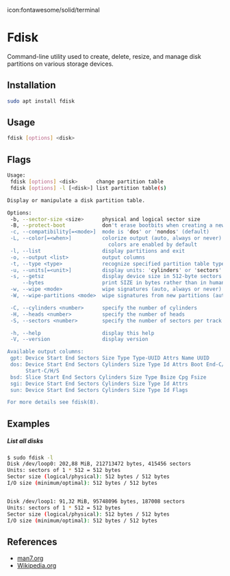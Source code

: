icon:fontawesome/solid/terminal

# Fdisk

Command-line utility used to create, delete, resize, and manage disk partitions on various storage devices.

## Installation

```bash
sudo apt install fdisk
```

## Usage

```bash
fdisk [options] <disk>
```

## Flags

```bash
Usage:
 fdisk [options] <disk>      change partition table
 fdisk [options] -l [<disk>] list partition table(s)

Display or manipulate a disk partition table.

Options:
 -b, --sector-size <size>      physical and logical sector size
 -B, --protect-boot            don't erase bootbits when creating a new label
 -c, --compatibility[=<mode>]  mode is 'dos' or 'nondos' (default)
 -L, --color[=<when>]          colorize output (auto, always or never)
                                 colors are enabled by default
 -l, --list                    display partitions and exit
 -o, --output <list>           output columns
 -t, --type <type>             recognize specified partition table type only
 -u, --units[=<unit>]          display units: 'cylinders' or 'sectors' (default)
 -s, --getsz                   display device size in 512-byte sectors [DEPRECATED]
     --bytes                   print SIZE in bytes rather than in human readable format
 -w, --wipe <mode>             wipe signatures (auto, always or never)
 -W, --wipe-partitions <mode>  wipe signatures from new partitions (auto, always or never)

 -C, --cylinders <number>      specify the number of cylinders
 -H, --heads <number>          specify the number of heads
 -S, --sectors <number>        specify the number of sectors per track

 -h, --help                    display this help
 -V, --version                 display version

Available output columns:
 gpt: Device Start End Sectors Size Type Type-UUID Attrs Name UUID
 dos: Device Start End Sectors Cylinders Size Type Id Attrs Boot End-C/H/S
      Start-C/H/S
 bsd: Slice Start End Sectors Cylinders Size Type Bsize Cpg Fsize
 sgi: Device Start End Sectors Cylinders Size Type Id Attrs
 sun: Device Start End Sectors Cylinders Size Type Id Flags

For more details see fdisk(8).
```

## Examples

##### List all disks

```bash
$ sudo fdisk -l
Disk /dev/loop0: 202,88 MiB, 212713472 bytes, 415456 sectors
Units: sectors of 1 * 512 = 512 bytes
Sector size (logical/physical): 512 bytes / 512 bytes
I/O size (minimum/optimal): 512 bytes / 512 bytes


Disk /dev/loop1: 91,32 MiB, 95748096 bytes, 187008 sectors
Units: sectors of 1 * 512 = 512 bytes
Sector size (logical/physical): 512 bytes / 512 bytes
I/O size (minimum/optimal): 512 bytes / 512 bytes
```

## References

- [man7.org](http://man7.org/linux/man-pages/man8/fdisk.8.html)
- [Wikipedia.org](https://en.wikipedia.org/wiki/Fdisk)
